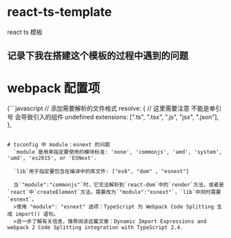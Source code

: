 # react-ts-template
react ts 模板
## 记录下我在搭建这个模板的过程中遇到的问题
 
# webpack 配置项
(```javascript 
  // 添加需要解析的文件格式
  resolve: {
    // 这里需要注意 不能是单引号 会导致引入的组件 undefined
    extensions: [".ts", ".tsx", ".js", "jsx", ".json"],
  },
```)

# tsconfig 中 module：esnext 的问题
  `module`是用来指定要使用的模块标准: 'none', 'commonjs', 'amd', 'system', 'umd', 'es2015', or 'ESNext'. 
  
  `lib`用于指定要包含在编译中的库文件: ["es6", "dom" , "esnext"]

  当`"module":"commonjs"`时，它无法解析到`react-dom`中的`render`方法，或者是`react`中`createElement`方法。需要改为`"module":"esnext"`，`lib`中同时需要`esnext`。
  >使用 "module": "esnext" 选项：TypeScript 为 Webpack Code Splitting 生成 import() 语句。
  >进一步了解有关信息，推荐阅读这篇文章：Dynamic Import Expressions and webpack 2 Code Splitting integration with TypeScript 2.4.
